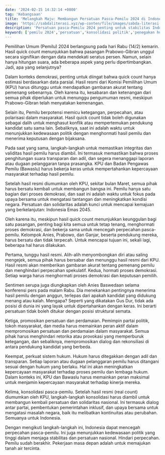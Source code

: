 ```yaml
---
date: '2024-02-15 14:32:14 +0800'
tag: 'Kebangsaan'
title: 'Melangkah Maju: Membangun Persatuan Pasca-Pemilu 2024 di Indonesia'
image: 'https://sabdaliterasi.xyz/wp-conten/file/images/sabda-literasi-melangkah-maju-membangun-persatuan-pasca-pemilu-2024-di-indonesia.png'
description: 'Persatuan pasca-Pemilu 2024 penting untuk stabilitas Indonesia. Konsolidasi politik dan penegakan hukum yang adil diperlukan untuk memperkuat demokrasi.'
keyword: ['pemilu 2024','persatuan','konsolidasi politik','penegakan hukum','stabilitas','demokrasi','perdamaian','perpecahan sosial','indonesia']
---
```

<p>Pemilihan Umum (Pemilu) 2024 berlangsung pada hari Rabu (14/2) kemarin. Hasil quick count menunjukkan bahwa pasangan Prabowo-Gibran unggul secara signifikan dengan data mendekati seratus persen. Namun, selain hanya hitungan suara, ada beberapa aspek yang perlu dipertimbangkan. Jadi, apa yang selanjutnya?</p><p>Dalam konteks demokrasi, penting untuk diingat bahwa quick count hanya estimasi berdasarkan data parsial. Hasil resmi dari Komisi Pemilihan Umum (KPU) harus ditunggu untuk mendapatkan gambaran akurat tentang pemenang sebenarnya. Oleh karena itu, kesabaran dan ketenangan dari semua pihak diperlukan untuk menunggu pengumuman resmi, meskipun Prabowo-Gibran telah menyatakan kemenangan.</p><p>Selain itu, Pemilu berpotensi memicu ketegangan, perpecahan, atau polarisasi dalam masyarakat. Hasil quick count tidak boleh digunakan sebagai dalih untuk menghasut konflik atau mempertemukan pendukung kandidat satu sama lain. Sebaliknya, saat ini adalah waktu untuk menunjukkan kedewasaan politik dengan menghormati hasil pemilu dan menerima keputusan dengan bijaksana.</p><p>Pada saat yang sama, langkah-langkah untuk memastikan integritas dan validitas hasil pemilu harus diambil. Ini termasuk memastikan bahwa proses penghitungan suara transparan dan adil, dan segera menanggapi laporan atau dugaan pelanggaran tanpa prasangka. KPU dan Badan Pengawas Pemilu (Bawaslu) harus bekerja keras untuk mempertahankan kepercayaan masyarakat terhadap hasil pemilu.</p><p>Setelah hasil resmi diumumkan oleh KPU, sekitar bulan Maret, semua pihak harus bersatu kembali untuk membangun bangsa ini. Pemilu hanya satu bagian dari proses demokrasi, dan saat ini adalah waktu untuk fokus pada upaya bersama untuk mengatasi tantangan dan meningkatkan kondisi negara. Persatuan dan solidaritas adalah kunci untuk mencapai kemajuan yang berkelanjutan: Indonesia Emas 2045.</p><p>Oleh karena itu, meskipun hasil quick count menunjukkan keunggulan bagi satu pasangan, penting bagi kita semua untuk tetap tenang, menghormati proses demokrasi, dan bekerja sama untuk mencegah perpecahan pasca-pemilu. Kelompok Anies, Prabowo, dan Ganjar, beserta pendukung mereka, harus bersatu dan tidak terpecah. Untuk mencapai tujuan ini, sekali lagi, beberapa hal harus dilakukan.</p><p>Pertama, tunggu hasil resmi. Alih-alih menyombongkan diri atau saling mengejek, semua pihak harus bersabar dan menunggu hasil resmi dari KPU. Hasil resmi akan memberikan gambaran akurat tentang pemenang pemilu dan menghindari perpecahan spekulatif. Kedua, hormati proses demokrasi. Setiap warga harus menghormati proses demokrasi dan keputusan pemilih.</p><p>Sentimen serupa juga diungkapkan oleh Anies Baswedaan selama konferensi pers pada malam Rabu. Dia menekankan pentingnya menerima hasil pemilu dengan anggun, terlepas dari apakah kandidat yang didukung menang atau kalah. Mengapa? Seperti yang dikatakan Gus Dur, tidak ada posisi di dunia ini yang layak untuk dipertahankan dengan keras. Ini berarti persatuan tidak boleh ditukar dengan posisi struktural semata.</p><p>Ketiga, promosikan persatuan dan perdamaian. Pemimpin partai politik, tokoh masyarakat, dan media harus memainkan peran aktif dalam mempromosikan persatuan dan perdamaian dalam masyarakat. Semua pihak harus menghindari retorika atau provokasi yang memperburuk ketegangan, dan sebaliknya, mempromosikan dialog dan rekonsiliasi di antara pendukung kandidat yang berbeda.</p><p>Keempat, perkuat sistem hukum. Hukum harus ditegakkan dengan adil dan transparan. Setiap laporan atau dugaan pelanggaran pemilu harus ditangani sesuai dengan hukum yang berlaku. Hal ini akan meningkatkan kepercayaan masyarakat terhadap proses pemilu dan lembaga hukum. Dalam konteks ini, KPU dan Bawaslu harus memainkan peran maksimal untuk menjamin kepercayaan masyarakat terhadap kinerja mereka.</p><p>Kelima, konsolidasi pasca-pemilu. Setelah hasil resmi (real count) diumumkan oleh KPU, langkah-langkah konsolidasi harus diambil untuk membangun kembali persatuan dan solidaritas nasional. Ini termasuk dialog antar partai, pembentukan pemerintahan inklusif, dan upaya bersama untuk mengatasi masalah negara, baik itu melibatkan kontinuitas atau perubahan. Semuanya untuk Indonesia.</p><p>Dengan mengikuti langkah-langkah ini, Indonesia dapat mencegah perpecahan pasca-pemilu. Ini juga menunjukkan kedewasaan politik yang tinggi dalam menjaga stabilitas dan persatuan nasional. Hindari perpecahan. Pemilu sudah berakhir. Pekerjaan masa depan adalah untuk memajukan tanah air tercinta.</p>
